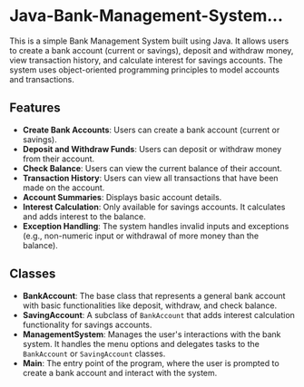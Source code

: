 # Java-Bank-Management-System...


This is a simple Bank Management System built using Java. It allows users to create a bank account (current or savings), deposit and withdraw money, view transaction history, and calculate interest for savings accounts. The system uses object-oriented programming principles to model accounts and transactions.

## Features

- **Create Bank Accounts**: Users can create a bank account (current or savings).
- **Deposit and Withdraw Funds**: Users can deposit or withdraw money from their account.
- **Check Balance**: Users can view the current balance of their account.
- **Transaction History**: Users can view all transactions that have been made on the account.
- **Account Summaries**: Displays basic account details.
- **Interest Calculation**: Only available for savings accounts. It calculates and adds interest to the balance.
- **Exception Handling**: The system handles invalid inputs and exceptions (e.g., non-numeric input or withdrawal of more money than the balance).

## Classes

- **BankAccount**: The base class that represents a general bank account with basic functionalities like deposit, withdraw, and check balance.
- **SavingAccount**: A subclass of `BankAccount` that adds interest calculation functionality for savings accounts.
- **ManagementSystem**: Manages the user's interactions with the bank system. It handles the menu options and delegates tasks to the `BankAccount` or `SavingAccount` classes.
- **Main**: The entry point of the program, where the user is prompted to create a bank account and interact with the system.
